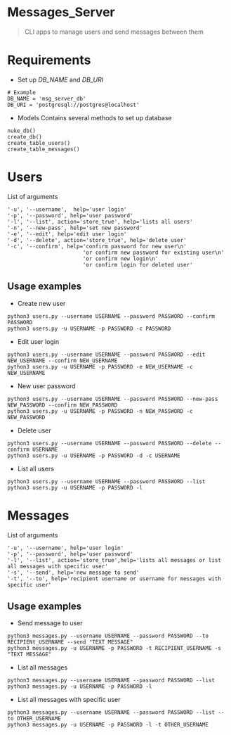 # Messages_Server
>CLI apps to manage users and send messages between them

# Requirements
* Set up *DB_NAME* and *DB_URI*
```
# Example
DB_NAME = 'msg_server_db'
DB_URI = 'postgresql://postgres@localhost'
```

* Models Contains several methods to set up database
```
nuke_db()
create_db()
create_table_users()
create_table_messages()
```

# Users
List of arguments
```
'-u', '--username',  help='user login'
'-p', '--password', help='user password'
'-l', '--list', action='store_true', help='lists all users'
'-n', '--new-pass', help='set new password'
'-e', '--edit', help='edit user login'
'-d', '--delete', action='store_true', help='delete user'
'-c', '--confirm', help='confirm password for new user\n'
                        'or confirm new password for existing user\n'
                        'or confirm new login\n'
                        'or confirm login for deleted user'
```

## Usage examples

* Create new user
```
python3 users.py --username USERNAME --password PASSWORD --confirm PASSWORD
python3 users.py -u USERNAME -p PASSWORD -c PASSWORD
```

* Edit user login
```
python3 users.py --username USERNAME --password PASSWORD --edit NEW_USERNAME --confirm NEW_USERNAME
python3 users.py -u USERNAME -p PASSWORD -e NEW_USERNAME -c NEW_USERNAME
```

* New user password
```
python3 users.py --username USERNAME --password PASSWORD --new-pass NEW_PASSWORD --confirm NEW_PASSWORD
python3 users.py -u USERNAME -p PASSWORD -n NEW_PASSWORD -c NEW_PASSWORD
```

* Delete user
```
python3 users.py --username USERNAME --password PASSWORD --delete --confirm USERNAME
python3 users.py -u USERNAME -p PASSWORD -d -c USERNAME
```

* List all users
```
python3 users.py --username USERNAME --password PASSWORD --list
python3 users.py -u USERNAME -p PASSWORD -l
```


# Messages
List of arguments
```
'-u', '--username', help='user login'
'-p', '--password', help='user password'
'-l', '--list', action='store_true',help='lists all messages or list all messages with specific user'
'-s', '--send', help='new message to send'
'-t', '--to', help='recipient username or username for messages with specific user'
```

## Usage examples


* Send message to user
```
python3 messages.py --username USERNAME --password PASSWORD --to RECIPIENt_USERNAME --send "TEXT MESSAGE"
python3 messages.py -u USERNAME -p PASSWORD -t RECIPIENT_USERNAME -s "TEXT MESSAGE"
```

* List all messages
```
python3 messages.py --username USERNAME --password PASSWORD --list
python3 messages.py -u USERNAME -p PASSWORD -l
```

* List all messages with specific user
```
python3 messages.py --username USERNAME --password PASSWORD --list --to OTHER_USERNAME
python3 messages.py -u USERNAME -p PASSWORD -l -t OTHER_USERNAME
```

